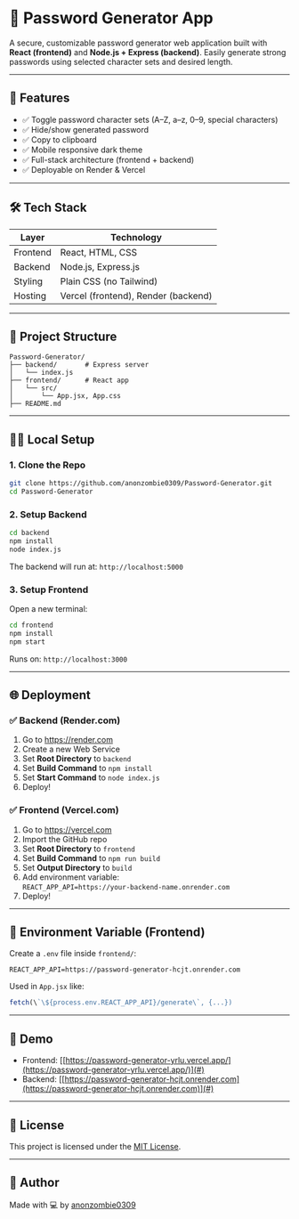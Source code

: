 # 🔐 Password Generator App

A secure, customizable password generator web application built with **React (frontend)** and **Node.js + Express (backend)**. Easily generate strong passwords using selected character sets and desired length.

---

## 🚀 Features

- ✅ Toggle password character sets (A–Z, a–z, 0–9, special characters)
- ✅ Hide/show generated password
- ✅ Copy to clipboard
- ✅ Mobile responsive dark theme
- ✅ Full-stack architecture (frontend + backend)
- ✅ Deployable on Render & Vercel

---

## 🛠️ Tech Stack

| Layer     | Technology            |
|-----------|------------------------|
| Frontend  | React, HTML, CSS       |
| Backend   | Node.js, Express.js    |
| Styling   | Plain CSS (no Tailwind) |
| Hosting   | Vercel (frontend), Render (backend)

---

## 📂 Project Structure

```
Password-Generator/
├── backend/       # Express server
│   └── index.js
├── frontend/      # React app
│   └── src/
│       └── App.jsx, App.css
├── README.md
```

---

## 🧑‍💻 Local Setup

### 1. Clone the Repo

```bash
git clone https://github.com/anonzombie0309/Password-Generator.git
cd Password-Generator
```

### 2. Setup Backend

```bash
cd backend
npm install
node index.js
```

The backend will run at: `http://localhost:5000`

### 3. Setup Frontend

Open a new terminal:

```bash
cd frontend
npm install
npm start
```

Runs on: `http://localhost:3000`

---

## 🌐 Deployment

### ✅ Backend (Render.com)

1. Go to https://render.com
2. Create a new Web Service
3. Set **Root Directory** to `backend`
4. Set **Build Command** to `npm install`
5. Set **Start Command** to `node index.js`
6. Deploy!

### ✅ Frontend (Vercel.com)

1. Go to https://vercel.com
2. Import the GitHub repo
3. Set **Root Directory** to `frontend`
4. Set **Build Command** to `npm run build`
5. Set **Output Directory** to `build`
6. Add environment variable:  
   `REACT_APP_API=https://your-backend-name.onrender.com`
7. Deploy!

---

## 🔗 Environment Variable (Frontend)

Create a `.env` file inside `frontend/`:

```
REACT_APP_API=https://password-generator-hcjt.onrender.com
```

Used in `App.jsx` like:

```js
fetch(\`\${process.env.REACT_APP_API}/generate\`, {...})
```

---

## 📸 Demo


- Frontend: [[https://password-generator-yrlu.vercel.app/](https://password-generator-yrlu.vercel.app/)](#)
- Backend: [[https://password-generator-hcjt.onrender.com](https://password-generator-hcjt.onrender.com)](#)

---

## 📄 License

This project is licensed under the [MIT License](LICENSE).

---

## 🙌 Author

Made with 💻 by [anonzombie0309](https://github.com/anonzombie0309)

